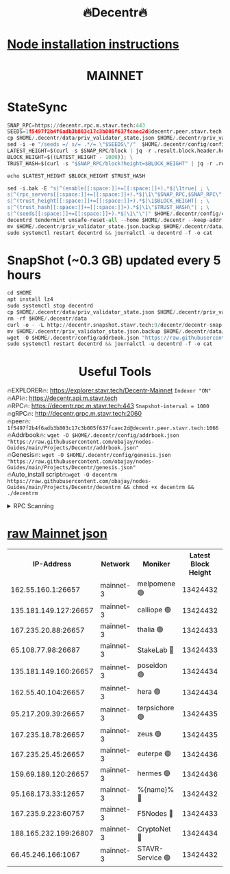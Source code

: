 <h1 align="center"> 🔥Decentr🔥</h1>

[Node installation instructions](https://github.com/obajay/nodes-Guides/tree/main/Projects/Decentr)
=
<h1 align="center"> MAINNET</h1>

# StateSync
```python
SNAP_RPC=https://decentr.rpc.m.stavr.tech:443
SEEDS=1f5497f2b4f6adb3b803c17c3b005f637fcaec2d@decentr.peer.stavr.tech:1066
cp $HOME/.decentr/data/priv_validator_state.json $HOME/.decentr/priv_validator_state.json.backup
sed -i -e "/seeds =/ s/= .*/= \"$SEEDS\"/"  $HOME/.decentr/config/config.toml
LATEST_HEIGHT=$(curl -s $SNAP_RPC/block | jq -r .result.block.header.height); \
BLOCK_HEIGHT=$((LATEST_HEIGHT - 1000)); \
TRUST_HASH=$(curl -s "$SNAP_RPC/block?height=$BLOCK_HEIGHT" | jq -r .result.block_id.hash)

echo $LATEST_HEIGHT $BLOCK_HEIGHT $TRUST_HASH

sed -i.bak -E "s|^(enable[[:space:]]+=[[:space:]]+).*$|\1true| ; \
s|^(rpc_servers[[:space:]]+=[[:space:]]+).*$|\1\"$SNAP_RPC,$SNAP_RPC\"| ; \
s|^(trust_height[[:space:]]+=[[:space:]]+).*$|\1$BLOCK_HEIGHT| ; \
s|^(trust_hash[[:space:]]+=[[:space:]]+).*$|\1\"$TRUST_HASH\"| ; \
s|^(seeds[[:space:]]+=[[:space:]]+).*$|\1\"\"|" $HOME/.decentr/config/config.toml
decentrd tendermint unsafe-reset-all --home $HOME/.decentr --keep-addr-book
mv $HOME/.decentr/priv_validator_state.json.backup $HOME/.decentr/data/priv_validator_state.json
sudo systemctl restart decentrd && journalctl -u decentrd -f -o cat
```
# SnapShot (~0.3 GB) updated every 5 hours
```python
cd $HOME
apt install lz4
sudo systemctl stop decentrd
cp $HOME/.decentr/data/priv_validator_state.json $HOME/.decentr/priv_validator_state.json.backup
rm -rf $HOME/.decentr/data
curl -o - -L http://decentr.snapshot.stavr.tech:9/decentr/decentr-snap.tar.lz4 | lz4 -c -d - | tar -x -C $HOME/.decentr --strip-components 2
mv $HOME/.decentr/priv_validator_state.json.backup $HOME/.decentr/data/priv_validator_state.json
wget -O $HOME/.decentr/config/addrbook.json "https://raw.githubusercontent.com/obajay/nodes-Guides/main/Projects/Decentr/addrbook.json"
sudo systemctl restart decentrd && journalctl -u decentrd -f -o cat
```

 <h1 align="center"> Useful Tools</h1>

🔥EXPLORER🔥:     https://explorer.stavr.tech/Decentr-Mainnet        `Indexer "ON"` \
🔥API🔥:          https://decentr.api.m.stavr.tech \
🔥RPC🔥:          https://decentr.rpc.m.stavr.tech:443              `Snapshot-interval = 1000` \
🔥gRPC🔥:         http://decentr.grpc.m.stavr.tech:2060 \
🔥peer🔥:         `1f5497f2b4f6adb3b803c17c3b005f637fcaec2d@decentr.peer.stavr.tech:1066` \
🔥Addrbook🔥:  `wget -O $HOME/.decentr/config/addrbook.json "https://raw.githubusercontent.com/obajay/nodes-Guides/main/Projects/Decentr/addrbook.json"` \
🔥Genesis🔥:  `wget -O $HOME/.decentr/config/genesis.json "https://raw.githubusercontent.com/obajay/nodes-Guides/main/Projects/Decentr/genesis.json"` \
🔥Auto_install script🔥:`wget -O decentrm https://raw.githubusercontent.com/obajay/nodes-Guides/main/Projects/Decentr/decentrm && chmod +x decentrm && ./decentrm`

<details>
<summary>RPC Scanning</summary>

<h2 align="center"> We scan nodes in real time every 4 hours. And we provide the final result of RPC endpoints.
We cannot influence the operation of these nodes in any way. </h2>


```python
If Voting Power is higher than 0 --> then the Node is a validator of the network and may be subject to attack and be a potential threat to the chain.
```
```python
We marked such validators with a red symbol
```

</details>

[raw Mainnet json](https://rpc-check.decentrm.stavr.tech/decentrm/rpc-decentrm-result.json)
=



<table><tr><th>IP-Address</th><th>Network</th><th>Moniker</th><th>Latest Block Height</th><th>Earliest Block Height</th><th>Catching Up</th><th>Tx Index</th><th>Voting Power</th><th>Scan Time</th></tr><tr><td>162.55.160.1:26657</td><td>mainnet-3</td><td>melpomene 🟢</td><td>13424432</td><td>1688950</td><td>False</td><td>on</td><td>0</td><td>2024-03-21T15:33:04.063433809UTC</td></tr><tr><td>135.181.149.127:26657</td><td>mainnet-3</td><td>calliope 🟢</td><td>13424432</td><td>1688950</td><td>False</td><td>on</td><td>0</td><td>2024-03-21T15:33:08.431788147UTC</td></tr><tr><td>167.235.20.88:26657</td><td>mainnet-3</td><td>thalia 🟢</td><td>13424433</td><td>1688950</td><td>False</td><td>on</td><td>0</td><td>2024-03-21T15:33:11.717163518UTC</td></tr><tr><td>65.108.77.98:26687</td><td>mainnet-3</td><td>StakeLab 🔴</td><td>13424433</td><td>1688950</td><td>False</td><td>on</td><td>5449694</td><td>2024-03-21T15:33:12.032111169UTC</td></tr><tr><td>135.181.149.160:26657</td><td>mainnet-3</td><td>poseidon 🟢</td><td>13424434</td><td>1688950</td><td>False</td><td>on</td><td>0</td><td>2024-03-21T15:33:16.392558176UTC</td></tr><tr><td>162.55.40.104:26657</td><td>mainnet-3</td><td>hera 🟢</td><td>13424434</td><td>1688950</td><td>False</td><td>on</td><td>0</td><td>2024-03-21T15:33:16.933681229UTC</td></tr><tr><td>95.217.209.39:26657</td><td>mainnet-3</td><td>terpsichore 🟢</td><td>13424435</td><td>1688950</td><td>False</td><td>on</td><td>0</td><td>2024-03-21T15:33:21.339472324UTC</td></tr><tr><td>167.235.18.78:26657</td><td>mainnet-3</td><td>zeus 🟢</td><td>13424435</td><td>1688950</td><td>False</td><td>on</td><td>0</td><td>2024-03-21T15:33:25.628653598UTC</td></tr><tr><td>167.235.25.45:26657</td><td>mainnet-3</td><td>euterpe 🟢</td><td>13424436</td><td>1688950</td><td>False</td><td>on</td><td>0</td><td>2024-03-21T15:33:27.883206445UTC</td></tr><tr><td>159.69.189.120:26657</td><td>mainnet-3</td><td>hermes 🟢</td><td>13424436</td><td>1688950</td><td>False</td><td>on</td><td>0</td><td>2024-03-21T15:33:30.128882663UTC</td></tr><tr><td>95.168.173.33:12657</td><td>mainnet-3</td><td>%{name}% 🔴</td><td>13424432</td><td>8964001</td><td>False</td><td>on</td><td>4280660</td><td>2024-03-21T15:33:09.250647750UTC</td></tr><tr><td>167.235.9.223:60757</td><td>mainnet-3</td><td>F5Nodes 🔴</td><td>13424433</td><td>12380001</td><td>False</td><td>off</td><td>562</td><td>2024-03-21T15:33:09.480441948UTC</td></tr><tr><td>188.165.232.199:26807</td><td>mainnet-3</td><td>CryptoNet 🔴</td><td>13424434</td><td>13242001</td><td>False</td><td>off</td><td>916378</td><td>2024-03-21T15:33:16.655327977UTC</td></tr><tr><td>66.45.246.166:1067</td><td>mainnet-3</td><td>STAVR-Service 🟢</td><td>13424432</td><td>13423001</td><td>False</td><td>on</td><td>0</td><td>2024-03-21T15:33:08.999771651UTC</td></tr></table>
